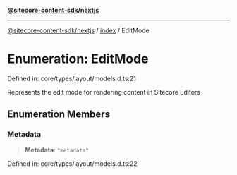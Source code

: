[**@sitecore-content-sdk/nextjs**](../../README.md)

***

[@sitecore-content-sdk/nextjs](../../README.md) / [index](../README.md) / EditMode

# Enumeration: EditMode

Defined in: core/types/layout/models.d.ts:21

Represents the edit mode for rendering content in Sitecore Editors

## Enumeration Members

### Metadata

> **Metadata**: `"metadata"`

Defined in: core/types/layout/models.d.ts:22
